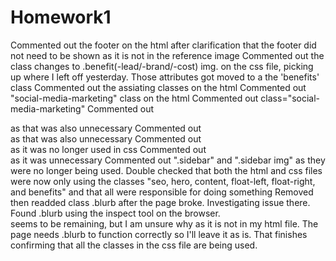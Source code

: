 # Homework1

Commented out the footer on the html after clarification that the footer did not need to be shown as it is not in the reference image
Commented out the class changes to .benefit(-lead/-brand/-cost) img. on the css file, picking up where I left off yesterday. Those attributes got moved to a the 'benefits' class
Commented out the assiating classes on the html
Commented out "social-media-marketing" class on the html
Commented out class="social-media-marketing"
Commented out <div id="social-media-marketing"> as that was also unnecessary
Commented out <div id="online-reputation-management"> as that was also unnecessary
Commented out <div class="search-engine-optimization"> as it was no longer used in css
Commented out <div class="header"> as it was unnecessary
Commented out ".sidebar" and ".sidebar img" as they were no longer being used.
Double checked that both the html and css files were now only using the classes "seo, hero, content, float-left, float-right, and benefits" and that all were responsible for doing something
Removed then readded class .blurb after the page broke. Investigating issue there.
Found .blurb using the inspect tool on the browser. <div id="search-engine-optimization" class="blurb"> seems to be remaining, but I am unsure why as it is not in my html file. The page needs .blurb to function correctly so I'll leave it as is.
That finishes confirming that all the classes in the css file are being used.
            